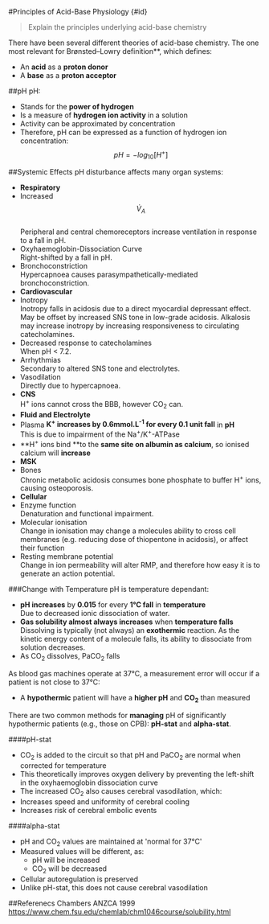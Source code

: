 #Principles of Acid-Base Physiology {#id}
> Explain the principles underlying acid-base chemistry

There have been several different theories of acid-base chemistry. The one most relevant for Brønsted–Lowry definition**, which defines:
* An **acid** as a **proton donor**
* A **base** as a **proton acceptor**

##pH
pH:
* Stands for the **power of hydrogen**
* Is a measure of **hydrogen ion activity** in a solution
 * Activity can be approximated by concentration
  * Therefore, pH can be expressed as a function of hydrogen ion concentration:  $$pH = -log_{10}[H^+]$$
  
##Systemic Effects
pH disturbance affects many organ systems:
* **Respiratory**
 * Increased $$\dot{V}_A$$  
 Peripheral and central chemoreceptors increase ventilation in response to a fall in pH.
 * Oxyhaemoglobin-Dissociation Curve  
 Right-shifted by a fall in pH.
 * Bronchoconstriction  
 Hypercapnoea causes parasympathetically-mediated bronchoconstriction.
* **Cardiovascular**
 * Inotropy  
  Inotropy falls in acidosis due to a direct myocardial depressant effect. May be offset by increased SNS tone in low-grade acidosis. Alkalosis may increase inotropy by increasing responsiveness to circulating catecholamines.
 * Decreased response to catecholamines  
 When pH < 7.2.
 * Arrhythmias  
 Secondary to altered SNS tone and electrolytes.
 * Vasodilation  
 Directly due to hypercapnoea.
* **CNS**  
H<sup>+</sup> ions cannot cross the BBB, however CO<sub>2</sub> can.
* **Fluid and Electrolyte**  
 * Plasma **K<sup>+</sup> increases **by** 0.6mmol.L<sup>-1</sup> for every 0.1 unit fall** in **pH**  
 This is due to impairment of the Na<sup>+</sup>/K<sup>+</sup>-ATPase
 * **H<sup>+</sup> ions bind **to the **same site on albumin as calcium**, so ionised calcium will **increase**
* **MSK**
 * Bones  
 Chronic metabolic acidosis consumes bone phosphate to buffer H<sup>+</sup> ions, causing osteoporosis.
* **Cellular**
 * Enzyme function  
 Denaturation and functional impairment.
 * Molecular ionisation  
 Change in ionisation may change a molecules ability to cross cell membranes (e.g. reducing dose of thiopentone in acidosis), or affect their function
 * Resting membrane potential  
 Change in ion permeability will alter RMP, and therefore how easy it is to generate an action potential.
 
###Change with Temperature
pH is temperature dependant:
* **pH increases** by **0.015** for every **1°C fall** in **temperature**  
Due to decreased ionic dissociation of water.
* **Gas solubility **almost always** increases** when **temperature falls**  
Dissolving is typically (not always) an **exothermic** reaction. As the kinetic energy content of a molecule falls, its ability to dissociate from solution decreases.
 * As CO<sub>2</sub> dissolves, PaCO<sub>2</sub> falls
 
As blood gas machines operate at 37°C, a measurement error will occur if a patient is not close to 37°C:
* A **hypothermic** patient will have a **higher pH** and **CO<sub>2</sub>** than measured

There are two common methods for **managing** pH of significantly hypothermic patients (e.g., those on CPB): **pH-stat** and **alpha-stat**.

####pH-stat
* CO<sub>2</sub> is added to the circuit so that pH and PaCO<sub>2</sub> are normal when corrected for temperature
* This theoretically improves oxygen delivery by preventing the left-shift in the oxyhaemoglobin dissociation curve
* The increased CO<sub>2</sub> also causes cerebral vasodilation, which:
 * Increases speed and uniformity of cerebral cooling
 * Increases risk of cerebral embolic events

####alpha-stat
* pH and CO<sub>2</sub> values are maintained at 'normal for 37°C'
 * Measured values will be different, as:
   * pH will be increased
   * CO<sub>2</sub> will be decreased
* Cellular autoregulation is preserved
* Unlike pH-stat, this does not cause cerebral vasodilation

##Referenecs
Chambers
ANZCA 1999
https://www.chem.fsu.edu/chemlab/chm1046course/solubility.html